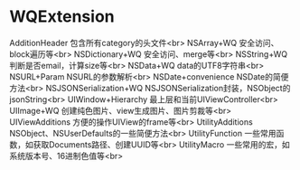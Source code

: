 WQExtension
===========

AdditionHeader            包含所有category的头文件\<br>
NSArray+WQ                安全访问、block遍历等\<br>
NSDictionary+WQ           安全访问、merge等\<br>
NSString+WQ               判断是否email，计算size等\<br>
NSData+WQ                 data的UTF8字符串\<br>
NSURL+Param               NSURL的参数解析\<br>
NSDate+convenience        NSDate的简便方法\<br>
NSJSONSerialization+WQ    NSJSONSerialization封装，NSObject的jsonString\<br>
UIWindow+Hierarchy        最上层和当前UIViewController\<br>
UIImage+WQ                创建纯色图片、view生成图片、图片剪裁等\<br>
UIViewAdditions           方便的操作UIView的frame等\<br>
UtilityAdditions          NSObject、NSUserDefaults的一些简便方法\<br>
UtilityFunction           一些常用函数，如获取Documents路径、创建UUID等\<br>
UtilityMacro              一些常用的宏，如系统版本号、16进制色值等\<br>